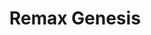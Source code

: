 ---
title: "Remax Genesis"
url: /ciudad-autonoma-de-buenos-aires/remax-genesis/
shop: agente inmobiliario
---